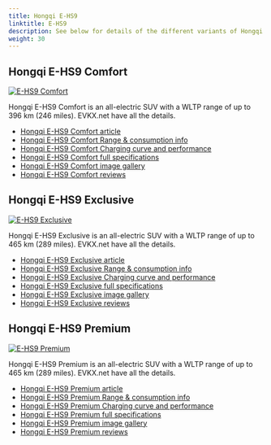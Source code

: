 ```yaml
---
title: Hongqi E-HS9
linktitle: E-HS9
description: See below for details of the different variants of Hongqi E-HS9
weight: 30
---
```

## Hongqi E-HS9 Comfort

[![E-HS9 Comfort](https://media.evkx.net/multimedia/models/hongqi/e-hs9/e-hs9_comfort/main_1_st.jpg)](/models/hongqi/e-hs9/e-hs9_comfort/)

Hongqi E-HS9 Comfort is an all-electric SUV with a WLTP range of up to 396 km (246 miles). EVKX.net have all the details. 

- [Hongqi E-HS9 Comfort article](/models/hongqi/e-hs9/e-hs9_comfort/)
- [Hongqi E-HS9 Comfort Range & consumption info](/models/hongqi/e-hs9/e-hs9_comfort//rangeandconsumption)
- [Hongqi E-HS9 Comfort Charging curve and performance](/models/hongqi/e-hs9/e-hs9_comfort//chargingcurve)
- [Hongqi E-HS9 Comfort full specifications](/models/hongqi/e-hs9/e-hs9_comfort//specifications)
- [Hongqi E-HS9 Comfort image gallery](/models/hongqi/e-hs9/e-hs9_comfort//gallery)
- [Hongqi E-HS9 Comfort reviews](/models/hongqi/e-hs9/e-hs9_comfort//reviews)

## Hongqi E-HS9 Exclusive

[![E-HS9 Exclusive](https://media.evkx.net/multimedia/models/hongqi/e-hs9/e-hs9_exclusive/main_1_st.jpg)](/models/hongqi/e-hs9/e-hs9_exclusive/)

Hongqi E-HS9 Exclusive is an all-electric SUV with a WLTP range of up to 465 km (289 miles). EVKX.net have all the details. 

- [Hongqi E-HS9 Exclusive article](/models/hongqi/e-hs9/e-hs9_exclusive/)
- [Hongqi E-HS9 Exclusive Range & consumption info](/models/hongqi/e-hs9/e-hs9_exclusive//rangeandconsumption)
- [Hongqi E-HS9 Exclusive Charging curve and performance](/models/hongqi/e-hs9/e-hs9_exclusive//chargingcurve)
- [Hongqi E-HS9 Exclusive full specifications](/models/hongqi/e-hs9/e-hs9_exclusive//specifications)
- [Hongqi E-HS9 Exclusive image gallery](/models/hongqi/e-hs9/e-hs9_exclusive//gallery)
- [Hongqi E-HS9 Exclusive reviews](/models/hongqi/e-hs9/e-hs9_exclusive//reviews)

## Hongqi E-HS9 Premium

[![E-HS9 Premium](https://media.evkx.net/multimedia/models/hongqi/e-hs9/e-hs9_premium/main_1_st.jpg)](/models/hongqi/e-hs9/e-hs9_premium/)

Hongqi E-HS9 Premium is an all-electric SUV with a WLTP range of up to 465 km (289 miles). EVKX.net have all the details. 

- [Hongqi E-HS9 Premium article](/models/hongqi/e-hs9/e-hs9_premium/)
- [Hongqi E-HS9 Premium Range & consumption info](/models/hongqi/e-hs9/e-hs9_premium//rangeandconsumption)
- [Hongqi E-HS9 Premium Charging curve and performance](/models/hongqi/e-hs9/e-hs9_premium//chargingcurve)
- [Hongqi E-HS9 Premium full specifications](/models/hongqi/e-hs9/e-hs9_premium//specifications)
- [Hongqi E-HS9 Premium image gallery](/models/hongqi/e-hs9/e-hs9_premium//gallery)
- [Hongqi E-HS9 Premium reviews](/models/hongqi/e-hs9/e-hs9_premium//reviews)

